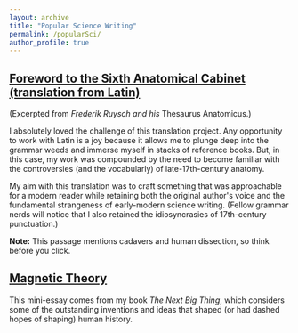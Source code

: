 ```yaml
---
layout: archive
title: "Popular Science Writing"
permalink: /popularSci/
author_profile: true
---
```


## [Foreword to the Sixth Anatomical Cabinet (translation from Latin)](https://richardkf.github.io/popularSci/faulkRuysch.pdf)
(Excerpted from *Frederik Ruysch and his* Thesaurus Anatomicus.)

I absolutely loved the challenge of this translation project. Any opportunity to work with Latin is a joy because it allows me to plunge deep into the grammar weeds and immerse myself in stacks of reference books. But, in this case, my work was compounded by the need to become familiar with the controversies (and the vocabularly) of late-17th-century anatomy.

My aim with this translation was to craft something that was approachable for a modern reader while retaining both the original author's voice and the fundamental strangeness of early-modern science writing. (Fellow grammar nerds will notice that I also retained the idiosyncrasies of 17th-century punctuation.)

**Note:** This passage mentions cadavers and human dissection, so think before you click.

## [Magnetic Theory](https://richardkf.github.io/popularSci/faulkMagneticTheory.pdf)
This mini-essay comes from my book *The Next Big Thing*, which considers some of the outstanding inventions and ideas that shaped (or had dashed hopes of shaping) human history.
